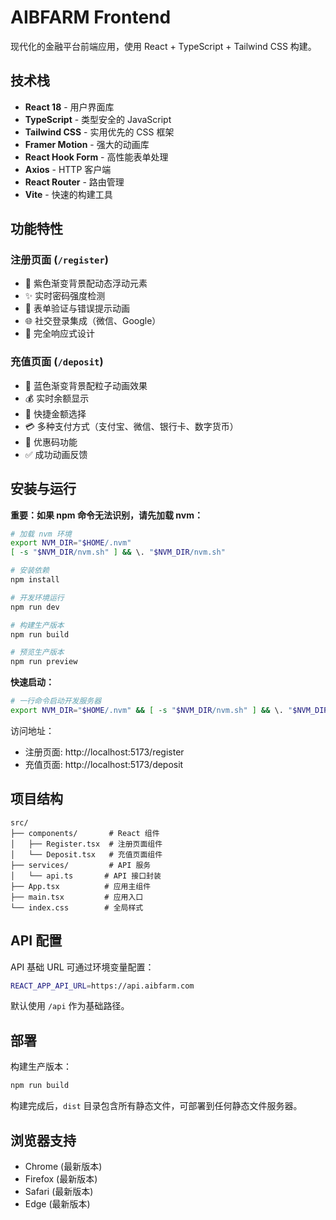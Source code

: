 # AIBFARM Frontend

现代化的金融平台前端应用，使用 React + TypeScript + Tailwind CSS 构建。

## 技术栈

- **React 18** - 用户界面库
- **TypeScript** - 类型安全的 JavaScript
- **Tailwind CSS** - 实用优先的 CSS 框架
- **Framer Motion** - 强大的动画库
- **React Hook Form** - 高性能表单处理
- **Axios** - HTTP 客户端
- **React Router** - 路由管理
- **Vite** - 快速的构建工具

## 功能特性

### 注册页面 (`/register`)
- 🎨 紫色渐变背景配动态浮动元素
- ✨ 实时密码强度检测
- 🔐 表单验证与错误提示动画
- 🌐 社交登录集成（微信、Google）
- 📱 完全响应式设计

### 充值页面 (`/deposit`)
- 💫 蓝色渐变背景配粒子动画效果
- 💰 实时余额显示
- 🎯 快捷金额选择
- 💳 多种支付方式（支付宝、微信、银行卡、数字货币）
- 🎁 优惠码功能
- ✅ 成功动画反馈

## 安装与运行

**重要：如果 npm 命令无法识别，请先加载 nvm：**

```bash
# 加载 nvm 环境
export NVM_DIR="$HOME/.nvm"
[ -s "$NVM_DIR/nvm.sh" ] && \. "$NVM_DIR/nvm.sh"

# 安装依赖
npm install

# 开发环境运行
npm run dev

# 构建生产版本
npm run build

# 预览生产版本
npm run preview
```

**快速启动：**
```bash
# 一行命令启动开发服务器
export NVM_DIR="$HOME/.nvm" && [ -s "$NVM_DIR/nvm.sh" ] && \. "$NVM_DIR/nvm.sh" && npm install && npm run dev
```

访问地址：
- 注册页面: http://localhost:5173/register
- 充值页面: http://localhost:5173/deposit

## 项目结构

```
src/
├── components/       # React 组件
│   ├── Register.tsx  # 注册页面组件
│   └── Deposit.tsx   # 充值页面组件
├── services/         # API 服务
│   └── api.ts       # API 接口封装
├── App.tsx          # 应用主组件
├── main.tsx         # 应用入口
└── index.css        # 全局样式
```

## API 配置

API 基础 URL 可通过环境变量配置：

```bash
REACT_APP_API_URL=https://api.aibfarm.com
```

默认使用 `/api` 作为基础路径。

## 部署

构建生产版本：

```bash
npm run build
```

构建完成后，`dist` 目录包含所有静态文件，可部署到任何静态文件服务器。

## 浏览器支持

- Chrome (最新版本)
- Firefox (最新版本)
- Safari (最新版本)
- Edge (最新版本)